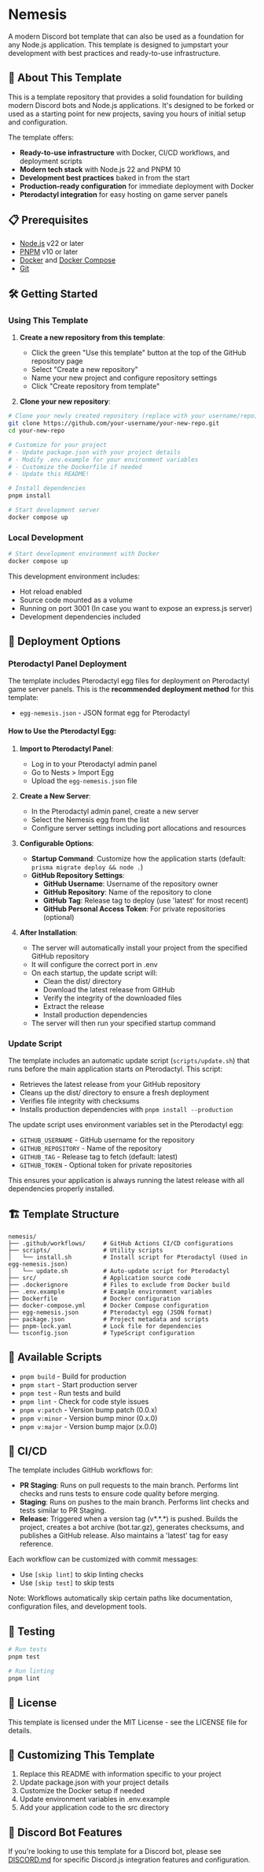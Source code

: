 # Nemesis

A modern Discord bot template that can also be used as a foundation for any Node.js application. This template is designed to jumpstart your development with best practices and ready-to-use infrastructure.

## 🚀 About This Template

This is a template repository that provides a solid foundation for building modern Discord bots and Node.js applications. It's designed to be forked or used as a starting point for new projects, saving you hours of initial setup and configuration.

The template offers:

- **Ready-to-use infrastructure** with Docker, CI/CD workflows, and deployment scripts
- **Modern tech stack** with Node.js 22 and PNPM 10
- **Development best practices** baked in from the start
- **Production-ready configuration** for immediate deployment with Docker
- **Pterodactyl integration** for easy hosting on game server panels

## 📋 Prerequisites

- [Node.js](https://nodejs.org/) v22 or later
- [PNPM](https://pnpm.io/) v10 or later
- [Docker](https://www.docker.com/) and [Docker Compose](https://docs.docker.com/compose/)
- [Git](https://git-scm.com/)

## 🛠️ Getting Started

### Using This Template

1. **Create a new repository from this template**:

   - Click the green "Use this template" button at the top of the GitHub repository page
   - Select "Create a new repository"
   - Name your new project and configure repository settings
   - Click "Create repository from template"

2. **Clone your new repository**:

```bash
# Clone your newly created repository (replace with your username/repo)
git clone https://github.com/your-username/your-new-repo.git
cd your-new-repo

# Customize for your project
# - Update package.json with your project details
# - Modify .env.example for your environment variables
# - Customize the Dockerfile if needed
# - Update this README!

# Install dependencies
pnpm install

# Start development server
docker compose up
```

### Local Development

```bash
# Start development environment with Docker
docker compose up
```

This development environment includes:

- Hot reload enabled
- Source code mounted as a volume
- Running on port 3001 (In case you want to expose an express.js server)
- Development dependencies included

## 🚢 Deployment Options

### Pterodactyl Panel Deployment

The template includes Pterodactyl egg files for deployment on Pterodactyl game server panels. This is the **recommended deployment method** for this template:

- `egg-nemesis.json` - JSON format egg for Pterodactyl

#### How to Use the Pterodactyl Egg:

1. **Import to Pterodactyl Panel**:

   - Log in to your Pterodactyl admin panel
   - Go to Nests > Import Egg
   - Upload the `egg-nemesis.json` file

2. **Create a New Server**:

   - In the Pterodactyl admin panel, create a new server
   - Select the Nemesis egg from the list
   - Configure server settings including port allocations and resources

3. **Configurable Options**:

   - **Startup Command**: Customize how the application starts (default: `prisma migrate deploy && node .`)
   - **GitHub Repository Settings**:
     - **GitHub Username**: Username of the repository owner
     - **GitHub Repository**: Name of the repository to clone
     - **GitHub Tag**: Release tag to deploy (use 'latest' for most recent)
     - **GitHub Personal Access Token**: For private repositories (optional)

4. **After Installation**:
   - The server will automatically install your project from the specified GitHub repository
   - It will configure the correct port in .env
   - On each startup, the update script will:
     - Clean the dist/ directory
     - Download the latest release from GitHub
     - Verify the integrity of the downloaded files
     - Extract the release
     - Install production dependencies
   - The server will then run your specified startup command

### Update Script

The template includes an automatic update script (`scripts/update.sh`) that runs before the main application starts on Pterodactyl. This script:

- Retrieves the latest release from your GitHub repository
- Cleans up the dist/ directory to ensure a fresh deployment
- Verifies file integrity with checksums
- Installs production dependencies with `pnpm install --production`

The update script uses environment variables set in the Pterodactyl egg:

- `GITHUB_USERNAME` - GitHub username for the repository
- `GITHUB_REPOSITORY` - Name of the repository
- `GITHUB_TAG` - Release tag to fetch (default: latest)
- `GITHUB_TOKEN` - Optional token for private repositories

This ensures your application is always running the latest release with all dependencies properly installed.

## 🏗️ Template Structure

```
nemesis/
├── .github/workflows/     # GitHub Actions CI/CD configurations
├── scripts/               # Utility scripts
│   └── install.sh         # Install script for Pterodactyl (Used in egg-nemesis.json)
│   └── update.sh          # Auto-update script for Pterodactyl
├── src/                   # Application source code
├── .dockerignore          # Files to exclude from Docker build
├── .env.example           # Example environment variables
├── Dockerfile             # Docker configuration
├── docker-compose.yml     # Docker Compose configuration
├── egg-nemesis.json       # Pterodactyl egg (JSON format)
├── package.json           # Project metadata and scripts
├── pnpm-lock.yaml         # Lock file for dependencies
└── tsconfig.json          # TypeScript configuration
```

## 📝 Available Scripts

- `pnpm build` - Build for production
- `pnpm start` - Start production server
- `pnpm test` - Run tests and build
- `pnpm lint` - Check for code style issues
- `pnpm v:patch` - Version bump patch (0.0.x)
- `pnpm v:minor` - Version bump minor (0.x.0)
- `pnpm v:major` - Version bump major (x.0.0)

## 🚢 CI/CD

The template includes GitHub workflows for:

- **PR Staging**: Runs on pull requests to the main branch. Performs lint checks and runs tests to ensure code quality before merging.
- **Staging**: Runs on pushes to the main branch. Performs lint checks and tests similar to PR Staging.
- **Release**: Triggered when a version tag (v*.*.\*) is pushed. Builds the project, creates a bot archive (bot.tar.gz), generates checksums, and publishes a GitHub release. Also maintains a 'latest' tag for easy reference.

Each workflow can be customized with commit messages:

- Use `[skip lint]` to skip linting checks
- Use `[skip test]` to skip tests

Note: Workflows automatically skip certain paths like documentation, configuration files, and development tools.

## 🧪 Testing

```bash
# Run tests
pnpm test

# Run linting
pnpm lint
```

## 📄 License

This template is licensed under the MIT License - see the LICENSE file for details.

## 👥 Customizing This Template

1. Replace this README with information specific to your project
2. Update package.json with your project details
3. Customize the Docker setup if needed
4. Update environment variables in .env.example
5. Add your application code to the src directory

## 🤖 Discord Bot Features

If you're looking to use this template for a Discord bot, please see [DISCORD.md](docs/discord-index.md) for specific Discord.js integration features and configuration.
